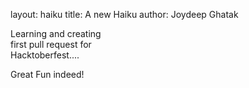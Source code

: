 layout: haiku
title: A new Haiku
author: Joydeep Ghatak


Learning and creating <br>
first pull request for <br>
Hacktoberfest....<br>

Great Fun indeed!